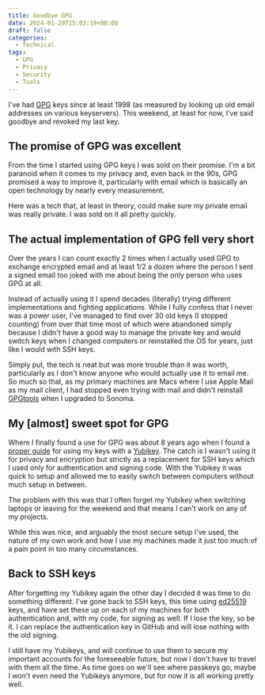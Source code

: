 ```yaml
---
title: Goodbye GPG
date: 2024-01-29T15:03:19+00:00
draft: false
categories:
  - Technical
tags:
  - GPG
  - Privacy
  - Security
  - Tools
---
```


I've had [GPG][1] keys since at least 1998 (as measured by looking up old email addresses on various keyservers). This weekend, at least for now, I've said goodbye and revoked my last key.

## The promise of GPG was excellent

From the time I started using GPG keys I was sold on their promise. I'm a bit paranoid when it comes to my privacy and, even back in the 90s, GPG promised a way to improve it, particularly with email which is basically an open technology by nearly every measurement.

Here was a tech that, at least in theory, could make sure my private email was really private. I was sold on it all pretty quickly.

## The actual implementation of GPG fell very short

Over the years I can count exactly 2 times when I actually used GPG to exchange encrypted email and at least 1/2 a dozen where the person I sent a signed email too joked with me about being the only person who uses GPG at all.

Instead of actually using it I spend decades (literally) trying different implementations and fighting applications. While I fully confess that I never was a power user, I've managed to find over 30 old keys (I stopped counting) from over that time most of which were abandoned simply because I didn't have a good way to manage the private key and would switch keys when I changed computers or reinstalled the OS for years, just like I would with SSH keys.

Simply put, the tech is neat but was more trouble than it was worth, particularly as I don't know anyone who would actually use it to email me. So much so that, as my primary machines are Macs where I use Apple Mail as my mail client, I had stopped even trying with mail and didn't reinstall [GPGtools][2] when I upgraded to Sonoma.

## My [almost] sweet spot for GPG

Where I finally found a use for GPG was about 8 years ago when I found a [proper guide][3] for using my keys with a [Yubikey][4]. The catch is I wasn't using it for privacy and encryption but strictly as a replacement for SSH keys which I used only for authentication and signing code. With the Yubikey it was quick to setup and allowed me to easily switch between computers without much setup in between.

The problem with this was that I often forget my Yubikey when switching laptops or leaving for the weekend and that means I can't work on any of my projects.

While this was nice, and arguably the most secure setup I've used, the nature of my own work and how I use my machines made it just too much of a pain point in too many circumstances.

## Back to SSH keys

After forgetting my Yubikey again the other day I decided it was time to do something different. I've gone back to SSH keys, this time using [ed25519][5] keys, and have set these up on each of my machines for both authentication and, with my code, for signing as well. If I lose the key, so be it. I can replace the authentication key in GitHub and will lose nothing with the old signing.

I still have my Yubikeys, and will continue to use them to secure my important accounts for the foreseeable future, but now I don't have to travel with them all the time. As time goes on we'll see where passkeys go, maybe I won't even need the Yubikeys anymore, but for now it is all working pretty well.

 [1]: https://en.wikipedia.org/wiki/GNU_Privacy_Guard
 [2]: https://gpgtools.org/
 [3]: https://github.com/drduh/YubiKey-Guide
 [4]: https://www.yubico.com/
 [5]: https://security.stackexchange.com/questions/90077/ssh-key-ed25519-vs-rsa